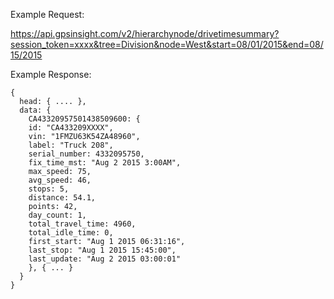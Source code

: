 Example Request:

https://api.gpsinsight.com/v2/hierarchynode/drivetimesummary?session_token=xxxx&tree=Division&node=West&start=08/01/2015&end=08/15/2015

Example Response:

    {
      head: { .... },
      data: {
        CA43320957501438509600: {
        id: "CA433209XXXX",
        vin: "1FMZU63K54ZA48960",
        label: "Truck 208",
        serial_number: 4332095750,
        fix_time_mst: "Aug 2 2015 3:00AM",
        max_speed: 75,
        avg_speed: 46,
        stops: 5,
        distance: 54.1,
        points: 42,
        day_count: 1,
        total_travel_time: 4960,
        total_idle_time: 0,
        first_start: "Aug 1 2015 06:31:16",
        last_stop: "Aug 1 2015 15:45:00",
        last_update: "Aug 2 2015 03:00:01"
        }, { ... }
      }
    }
